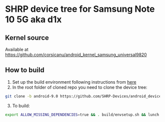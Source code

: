 # SHRP device tree for Samsung Note 10 5G aka d1x

## Kernel source 
Available at https://github.com/corsicanu/android_kernel_samsung_universal9820

## How to build
1. Set up the build environment following instructions from [here](https://shrp.github.io/#/guide?id=build-shrp)
2. In the root folder of cloned repo you need to clone the device tree:
```bash
git clone -b android-9.0 https://github.com/SHRP-Devices/android_device_samsung_d1x.git device/samsung/d1x
```
3. To build:
```bash
export ALLOW_MISSING_DEPENDENCIES=true && . build/envsetup.sh && lunch omni_d1x-eng && mka recoveryimage -j128
```

